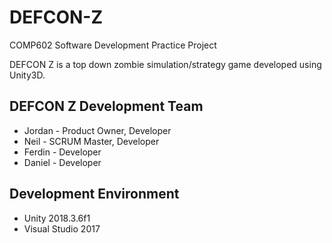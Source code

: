 # DEFCON-Z

COMP602 Software Development Practice Project

DEFCON Z is a top down zombie simulation/strategy game developed using Unity3D.

## DEFCON Z Development Team

- Jordan - Product Owner, Developer
- Neil - SCRUM Master, Developer
- Ferdin - Developer
- Daniel - Developer

## Development Environment

- Unity 2018.3.6f1
- Visual Studio 2017
